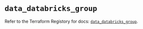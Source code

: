 # `data_databricks_group`

Refer to the Terraform Registory for docs: [`data_databricks_group`](https://registry.terraform.io/providers/databricks/databricks/1.21.0/docs/data-sources/group).

